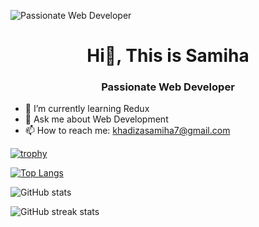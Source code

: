 ![Passionate Web Developer](https://pbs.twimg.com/profile_images/1792240900644724736/7x3rUgYB_400x400.jpg)
<div align="center">
  <h1>Hi👋, This is Samiha</h1>
 <h3><strong>Passionate Web Developer</strong></p>
</div>




- 🌱 I’m currently learning Redux 
- 💬 Ask me about Web Development 
- 📫 How to reach me: khadizasamiha7@gmail.com 


[![trophy](https://github-profile-trophy.vercel.app/?username=KhadizaSamiha)](https://github.com/ryo-ma/github-profile-trophy)

[![Top Langs](https://github-readme-stats.vercel.app/api/top-langs/?username=KhadizaSamiha)](https://github.com/anuraghazra/github-readme-stats)

![GitHub stats](https://github-readme-stats.vercel.app/api?username=KhadizaSamiha&show_icons=true&count_private=true)  

![GitHub streak stats](https://streak-stats.demolab.com/?user=KhadizaSamiha)  


